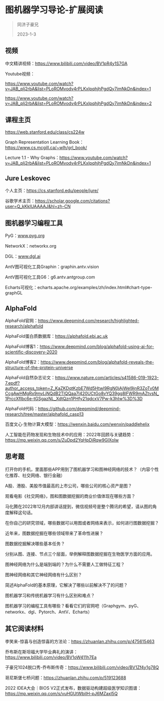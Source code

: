 # 图机器学习导论-扩展阅读

> 同济子豪兄
>
> 2023-1-3

## 视频

中文精讲视频：https://www.bilibili.com/video/BV1pR4y1S7GA

Youtube视频：

https://www.youtube.com/watch?v=JAB_plj2rbA&list=PLoROMvodv4rPLKxIpqhjhPgdQy7imNkDn&index=1

https://www.youtube.com/watch?v=JAB_plj2rbA&list=PLoROMvodv4rPLKxIpqhjhPgdQy7imNkDn&index=2

## 课程主页

https://web.stanford.edu/class/cs224w

Graph Representation Learning Book：https://www.cs.mcgill.ca/~wlh/grl_book/

 Lecture 1.1 - Why Graphs：https://www.youtube.com/watch?v=JAB_plj2rbA&list=PLoROMvodv4rPLKxIpqhjhPgdQy7imNkDn&index=1

## Jure Leskovec

个人主页：https://cs.stanford.edu/people/jure/

谷歌学术主页：https://scholar.google.com/citations?user=Q_kKkIUAAAAJ&hl=zh-CN

## 图机器学习编程工具

PyG：www.pyg.org

NetworkX：networkx.org

DGL：www.dgl.ai

AntV图可视化工具Graphin：graphin.antv.vision

AntV图可视化工具G6：g6.antv.antgroup.com

Echarts可视化：echarts.apache.org/examples/zh/index.html#chart-type-graphGL

## AlphaFold

AlphaFold官网：https://www.deepmind.com/research/highlighted-research/alphafold

AlphaFold蛋白质数据库：https://alphafold.ebi.ac.uk

AlphaFold博客1：https://www.deepmind.com/blog/alphafold-using-ai-for-scientific-discovery-2020

AlphaFold博客2：https://www.deepmind.com/blog/alphafold-reveals-the-structure-of-the-protein-universe

AlphaFold自然杂志论文：https://www.nature.com/articles/s41586-019-1923-7.epdf?author_access_token=Z_KaZKDqtKzbE7Wd5HtwI9RgN0jAjWel9jnR3ZoTv0MCcgAwHMgRx9mvLjNQdB2TlQQaa7l420UCtGo8vYQ39gg8lFWR9mAZtvsN_1PrccXfIbc6e-tGSgazNL_XdtQzn1PHfy21qdcxV7Pw-k3htw%3D%3D

AlphaFold代码：https://github.com/deepmind/deepmind-research/tree/master/alphafold_casp13

百度文心·生物计算大模型：https://wenxin.baidu.com/wenxin/paddlehelix

人工智能在药物发现和生物技术中的应用：2022年回顾与关键趋势：https://mp.weixin.qq.com/s/ZuDpd2YqHpDiRqw9GIXolw

## 思考题

打开你的手机，里面那些APP用到了图机器学习和图神经网络的技术？（内容个性化推荐、社交网络、银行金融）

A股、港股、美股市值最高的上市公司，哪些公司的核心资产是图？

观看电影《社交网络》，图和图数据挖掘的商业价值体现在哪些方面？

马化腾在2022年12月内部讲话提到，微信视频号是整个腾讯的希望，请从图的角度解释这句话。

在你自己的研究领域，哪些数据可以用图或者网络来表示，如何进行图数据挖掘？

近年来，图数据挖掘在哪些领域带来了革命性进展？

图数据挖掘解决哪些基本任务？

分别从图、连接、节点三个层面，举例解释图数据挖掘在生物医学方面的应用。

图神经网络为什么是端到端的？为什么不需要人工做特征工程？

图神经网络和其它神经网络有什么区别？

简述AlphaFold的基本原理，它解决了哪些以前解决不了的问题？

图机器学习和传统机器学习有什么区别和难点？

图机器学习的编程工具有哪些？看看它们的官网吧（Graphgym、pyG、networkx、dgl、Pytorch、AntV、Echarts）

## 其它阅读材料

李笑来-惊喜与创造惊喜的方法论：https://zhuanlan.zhihu.com/p/475615463

乔布斯在斯坦福大学毕业典礼的演讲：https://www.bilibili.com/video/BV1oW411h7Ea

子豪兄1024脱口秀-乔布斯传奇：https://www.bilibili.com/video/BV1Zf4y1g78Q

哥尼斯堡七桥问题：https://zhuanlan.zhihu.com/p/519123688

2022 IDEA大会｜BIOS V2正式发布，数据驱动构建超级医学知识图谱：https://mp.weixin.qq.com/s/vuHGUtWbiIH-pJ6MZaxl5Q